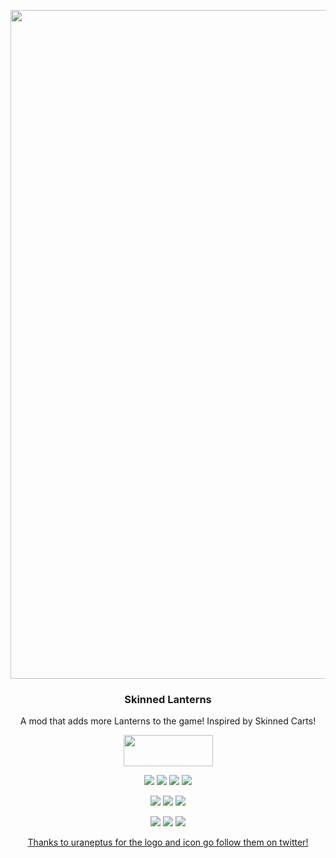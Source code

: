<p align="center"><img src="https://github.com/StevePlayzz/Skinned-Lanterns-Fabric/blob/1.18.x/src/main/resources/assets/skinnedlanterns/logo-background.png?raw=true" width="1903" height="1070" /></p>
<h3 align="center">Skinned Lanterns</h3>

<p align="center">A mod that adds more Lanterns to the game! Inspired by Skinned Carts!</p>
<p align="center">
    <a href="https://www.curseforge.com/minecraft/mc-mods/fabric-api"><img src="https://i.imgur.com/Ol1Tcf8.png" width="143" height="50"/></a>
</p>
<p align="center">
  <a href="https://discord.gg/MDfJxJZ"><img src="https://img.shields.io/discord/440256241932173323?label=&color=c47543&labelColor=ffa254&logo=Discord&logoColor=5d3114&style=for-the-badge"></a>
  <a href="https://twitter.com/playzz_steven"><img src="https://img.shields.io/twitter/follow/playzz_steven?label=&color=c47543&labelColor=ffa254&logo=Twitter&logoColor=5d3114&style=for-the-badge"></a>
  <a href="https://github.com/StevePlayzz/Skinned-Lanterns-Fabric/blob/1.18.x/LICENSE"><img src="https://img.shields.io/badge/Code License-MIT-red.svg?style=for-the-badge&color=c47543&labelColor=ffa254"></a>
  <a href="https://github.com/StevePlayzz/Skinned-Lanterns-Fabric/blob/1.18.x/LICENSE_ASSETS"><img src="https://img.shields.io/badge/Art License-ARR-red.svg?style=for-the-badge&color=c47543&labelColor=ffa254"></a>
</p>
<p align="center">
  <img src="https://img.shields.io/badge/-Forge-orange?style=for-the-badge&color=e04e14">
  <a href="https://www.curseforge.com/minecraft/mc-mods/skinned-lanterns"><img src="http://cf.way2muchnoise.eu/414154.svg?badge_style=for_the_badge"></a>
  <a href="https://www.curseforge.com/minecraft/mc-mods/skinned-lanterns"><img src="http://cf.way2muchnoise.eu/versions/414154.svg?badge_style=for_the_badge"></a>
</p>
<p align="center">
  <img src="https://img.shields.io/badge/-Fabric-orange?style=for-the-badge&color=e04e14">
  <a href="https://www.curseforge.com/minecraft/mc-mods/skinned-lanterns-fabric"><img src="http://cf.way2muchnoise.eu/422527.svg?badge_style=for_the_badge"></a>
  <a href="https://www.curseforge.com/minecraft/mc-mods/skinned-lanterns-fabric"><img src="http://cf.way2muchnoise.eu/versions/422527.svg?badge_style=for_the_badge"></a>
</p>

<p align="center">
    <a href="https://twitter.com/uraneptus2">Thanks to uraneptus for the logo and icon go follow them on twitter!</a>
</p>